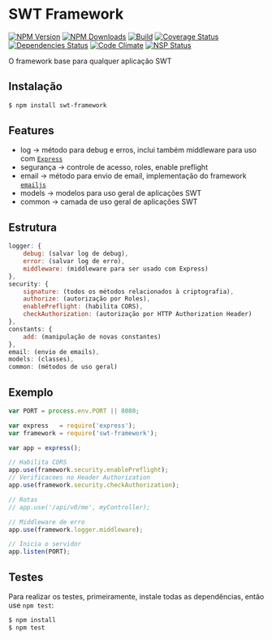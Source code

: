 # SWT Framework

  [![NPM Version][npm-image]][downloads-url]
  [![NPM Downloads][downloads-image]][downloads-url]
  [![Build][travis-image]][travis-url]
  [![Coverage Status][coveralls-image]][coveralls-url]
  [![Dependencies Status][david-image]][david-url]
  [![Code Climate][climate-image]][climate-url]
  [![NSP Status][nsp-image]][nsp-url]

O framework base para qualquer aplicação SWT

## Instalação
```bash
$ npm install swt-framework
```
	
## Features
 - log -> método para debug e erros, inclui também middleware para uso com [`Express`](https://github.com/expressjs/express)
 - segurança -> controle de acesso, roles, enable preflight
 - email -> método para envio de email, implementação do framework [`emailjs`](https://github.com/eleith/emailjs)
 - models -> modelos para uso geral de aplicações SWT
 - common -> camada de uso geral de aplicações SWT

## Estrutura
```javascript
logger: {
    debug: (salvar log de debug),
    error: (salvar log de erro),
    middleware: (middleware para ser usado com Express)
},
security: {
    signature: (todos os métodos relacionados à criptografia),
    authorize: (autorização por Roles),
    enablePreflight: (habilita CORS),
    checkAuthorization: (autorização por HTTP Authorization Header)
},
constants: {
    add: (manipulação de novas constantes)
},
email: (envio de emails),
models: (classes),
common: (métodos de uso geral)
```

## Exemplo
```javascript
var PORT = process.env.PORT || 8080;

var express   = require('express');
var framework = require('swt-framework');

var app = express();

// Habilita CORS
app.use(framework.security.enablePreflight);
// Verificacoes no Header Authorization
app.use(framework.security.checkAuthorization);

// Rotas
// app.use('/api/v0/me', myController);

// Middleware de erro
app.use(framework.logger.middleware);

// Inicia o servidor
app.listen(PORT);
```

## Testes

  Para realizar os testes, primeiramente, instale todas as dependências, então use `npm test`:

```bash
$ npm install
$ npm test
```

[npm-image]: https://img.shields.io/npm/v/swt-framework.svg
[npm-url]: https://npmjs.org/package/swt-framework.svg
[downloads-image]: https://img.shields.io/npm/dm/swt-framework.svg.svg
[downloads-url]: https://npmjs.org/package/swt-framework
[travis-image]: https://img.shields.io/travis/nmdantas/swt-framework/master.svg
[travis-url]: https://travis-ci.org/nmdantas/swt-framework
[coveralls-image]: https://img.shields.io/coveralls/nmdantas/swt-framework/master.svg
[coveralls-url]: https://coveralls.io/github/nmdantas/swt-framework?branch=master
[david-image]: https://david-dm.org/nmdantas/swt-framework.svg
[david-url]: https://david-dm.org/nmdantas/swt-framework
[climate-image]: https://codeclimate.com/github/nmdantas/swt-framework/badges/gpa.svg
[climate-url]: https://codeclimate.com/github/nmdantas/swt-framework
[nsp-image]: https://nodesecurity.io/orgs/fabbrika/projects/7dd5b9a7-ad31-4c5b-bb12-29e3149a615a/badge
[nsp-url]: https://nodesecurity.io/orgs/fabbrika/projects/7dd5b9a7-ad31-4c5b-bb12-29e3149a615a
